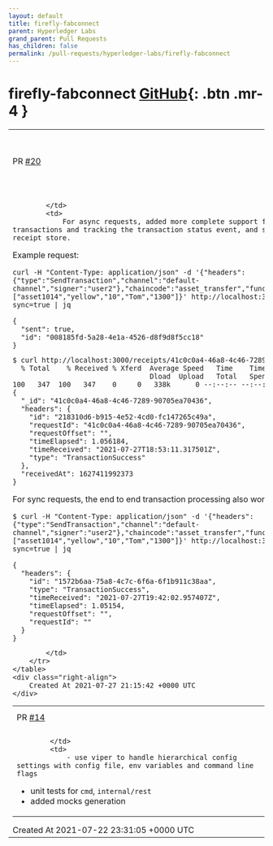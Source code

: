 ```yaml
---
layout: default
title: firefly-fabconnect
parent: Hyperledger Labs
grand_parent: Pull Requests
has_children: false
permalink: /pull-requests/hyperledger-labs/firefly-fabconnect
---
```


# firefly-fabconnect <span class="fs-3 right-align">[GitHub](https://github.com/hyperledger-labs/firefly-fabconnect){: .btn .mr-4 }</span>


<div>
    <table>
        <tr>
            <td>
                PR <a href="https://github.com/hyperledger-labs/firefly-fabconnect/pull/20" class=".btn">#20</a>
            </td>
            <td>
                <b>
                    Tx submit and event receipt tracking
                </b>
            </td>
        </tr>
        <tr>
            <td>
                
            </td>
            <td>
                For async requests, added more complete support for submitting Fabric transactions and tracking the transaction status event, and saving the result in the receipt store.

Example request:
```
curl -H "Content-Type: application/json" -d '{"headers":{"type":"SendTransaction","channel":"default-channel","signer":"user2"},"chaincode":"asset_transfer","func":"CreateAsset","args":["asset1014","yellow","10","Tom","1300"]}' http://localhost:3000/transactions?fly-sync=true | jq

{
  "sent": true,
  "id": "008185fd-5a28-4e1a-4526-d8f9d8f5cc18"
}
```

```
$ curl http://localhost:3000/receipts/41c0c0a4-46a8-4c46-7289-90705ea70436 |jq
  % Total    % Received % Xferd  Average Speed   Time    Time     Time  Current
                                 Dload  Upload   Total   Spent    Left  Speed
100   347  100   347    0     0   338k      0 --:--:-- --:--:-- --:--:--  338k
{
  "_id": "41c0c0a4-46a8-4c46-7289-90705ea70436",
  "headers": {
    "id": "218310d6-b915-4e52-4cd0-fc147265c49a",
    "requestId": "41c0c0a4-46a8-4c46-7289-90705ea70436",
    "requestOffset": "",
    "timeElapsed": 1.056184,
    "timeReceived": "2021-07-27T18:53:11.317501Z",
    "type": "TransactionSuccess"
  },
  "receivedAt": 1627411992373
}
```

For sync requests, the end to end transaction processing also works now.

```
$ curl -H "Content-Type: application/json" -d '{"headers":{"type":"SendTransaction","channel":"default-channel","signer":"user2"},"chaincode":"asset_transfer","func":"CreateAsset","args":["asset1014","yellow","10","Tom","1300"]}' http://localhost:3000/transactions?fly-sync=true | jq

{
  "headers": {
    "id": "1572b6aa-75a8-4c7c-6f6a-6f1b911c38aa",
    "type": "TransactionSuccess",
    "timeReceived": "2021-07-27T19:42:02.957407Z",
    "timeElapsed": 1.05154,
    "requestOffset": "",
    "requestId": ""
  }
}
```
            </td>
        </tr>
    </table>
    <div class="right-align">
        Created At 2021-07-27 21:15:42 +0000 UTC
    </div>
</div>

<div>
    <table>
        <tr>
            <td>
                PR <a href="https://github.com/hyperledger-labs/firefly-fabconnect/pull/14" class=".btn">#14</a>
            </td>
            <td>
                <b>
                    Config handling, Tests and Mocks
                </b>
            </td>
        </tr>
        <tr>
            <td>
                
            </td>
            <td>
                - use viper to handle hierarchical config settings with config file, env variables and command line flags
- unit tests for `cmd`, `internal/rest`
- added mocks generation
            </td>
        </tr>
    </table>
    <div class="right-align">
        Created At 2021-07-22 23:31:05 +0000 UTC
    </div>
</div>

